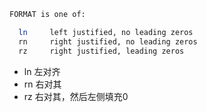 ```bash
FORMAT is one of:

  ln     left justified, no leading zeros
  rn     right justified, no leading zeros
  rz     right justified, leading zeros
```

- ln 左对齐
- rn 右对其
- rz 右对其，然后左侧填充0